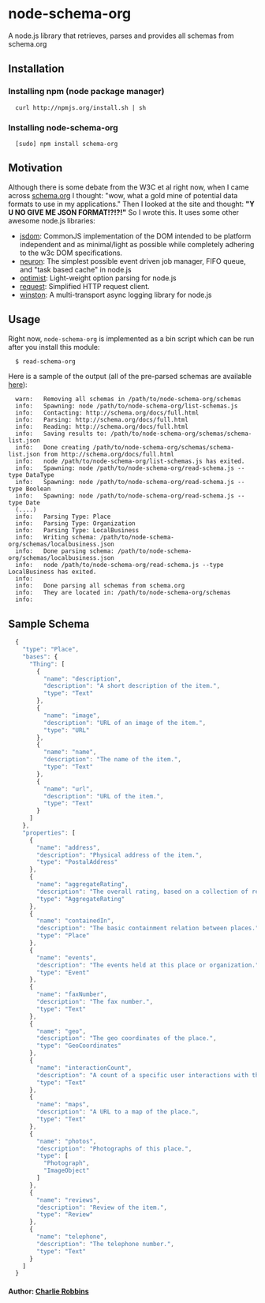 # node-schema-org

A node.js library that retrieves, parses and provides all schemas from schema.org

## Installation

### Installing npm (node package manager)
```
  curl http://npmjs.org/install.sh | sh
```

### Installing node-schema-org
```
  [sudo] npm install schema-org
```

## Motivation
Although there is some debate from the W3C et al right now, when I came across [schema.org][0] I thought: "wow, what a gold mine of potential data formats to use in my applications." Then I looked at the site and thought: **"Y U NO GIVE ME JSON FORMAT!?!?!"** So I wrote this. It uses some other awesome node.js libraries:

* [jsdom](http://github.com/tmpvar/jsdom): CommonJS implementation of the DOM intended to be platform independent and as minimal/light as possible while completely adhering to the w3c DOM specifications.
* [neuron](http://github.com/indexzero/neuron): The simplest possible event driven job manager, FIFO queue, and "task based cache" in node.js
* [optimist](http://github.com/substack/node-optimist): Light-weight option parsing for node.js
* [request](http://github.com/mikeal/request): Simplified HTTP request client.
* [winston](http://github.com/indexzero/winston): A multi-transport async logging library for node.js

## Usage
Right now, `node-schema-org` is implemented as a bin script which can be run after you install this module: 

``` bash
  $ read-schema-org
```

Here is a sample of the output (all of the pre-parsed schemas are available [here](http://github.com/indexzero/node-schema-org/tree/master/schemas)): 

```
  warn:   Removing all schemas in /path/to/node-schema-org/schemas
  info:   Spawning: node /path/to/node-schema-org/list-schemas.js
  info:   Contacting: http://schema.org/docs/full.html
  info:   Parsing: http://schema.org/docs/full.html
  info:   Reading: http://schema.org/docs/full.html
  info:   Saving results to: /path/to/node-schema-org/schemas/schema-list.json
  info:   Done creating /path/to/node-schema-org/schemas/schema-list.json from http://schema.org/docs/full.html
  info:   node /path/to/node-schema-org/list-schemas.js has exited.
  info:   Spawning: node /path/to/node-schema-org/read-schema.js --type DataType
  info:   Spawning: node /path/to/node-schema-org/read-schema.js --type Boolean
  info:   Spawning: node /path/to/node-schema-org/read-schema.js --type Date
  (....)
  info:   Parsing Type: Place
  info:   Parsing Type: Organization
  info:   Parsing Type: LocalBusiness
  info:   Writing schema: /path/to/node-schema-org/schemas/localbusiness.json
  info:   Done parsing schema: /path/to/node-schema-org/schemas/localbusiness.json
  info:   node /path/to/node-schema-org/read-schema.js --type LocalBusiness has exited.
  info:   
  info:   Done parsing all schemas from schema.org
  info:   They are located in: /path/to/node-schema-org/schemas
  info:   
```

## Sample Schema 

``` js
  {
    "type": "Place",
    "bases": {
      "Thing": [
        {
          "name": "description",
          "description": "A short description of the item.",
          "type": "Text"
        },
        {
          "name": "image",
          "description": "URL of an image of the item.",
          "type": "URL"
        },
        {
          "name": "name",
          "description": "The name of the item.",
          "type": "Text"
        },
        {
          "name": "url",
          "description": "URL of the item.",
          "type": "Text"
        }
      ]
    },
    "properties": [
      {
        "name": "address",
        "description": "Physical address of the item.",
        "type": "PostalAddress"
      },
      {
        "name": "aggregateRating",
        "description": "The overall rating, based on a collection of reviews or ratings, of the item.",
        "type": "AggregateRating"
      },
      {
        "name": "containedIn",
        "description": "The basic containment relation between places.",
        "type": "Place"
      },
      {
        "name": "events",
        "description": "The events held at this place or organization.",
        "type": "Event"
      },
      {
        "name": "faxNumber",
        "description": "The fax number.",
        "type": "Text"
      },
      {
        "name": "geo",
        "description": "The geo coordinates of the place.",
        "type": "GeoCoordinates"
      },
      {
        "name": "interactionCount",
        "description": "A count of a specific user interactions with this item—for example, 20 UserLikes, 5 UserComments, or 300 UserDownloads. The user interaction type should be one of the sub types of UserInteraction.",
        "type": "Text"
      },
      {
        "name": "maps",
        "description": "A URL to a map of the place.",
        "type": "Text"
      },
      {
        "name": "photos",
        "description": "Photographs of this place.",
        "type": [
          "Photograph",
          "ImageObject"
        ]
      },
      {
        "name": "reviews",
        "description": "Review of the item.",
        "type": "Review"
      },
      {
        "name": "telephone",
        "description": "The telephone number.",
        "type": "Text"
      }
    ]
  }
```

#### Author: [Charlie Robbins][0]

[0]: http://blog.nodejitsu.com